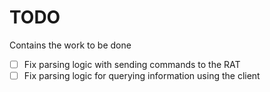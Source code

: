 # TODO
Contains the work to be done

- [ ] Fix parsing logic with sending commands to the RAT
- [ ] Fix parsing logic for querying information using the client
